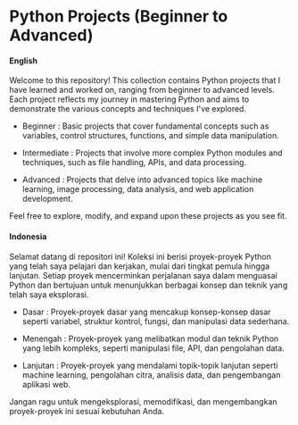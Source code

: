 # Python Projects (Beginner to Advanced)

#### English

Welcome to this repository! This collection contains Python projects that I have learned and worked on, ranging from beginner to advanced levels. Each project reflects my journey in mastering Python and aims to demonstrate the various concepts and techniques I've explored.

- Beginner : Basic projects that cover fundamental concepts such as variables, control structures, functions, and simple data manipulation.

- Intermediate : Projects that involve more complex Python modules and techniques, such as file handling, APIs, and data processing.

- Advanced : Projects that delve into advanced topics like machine learning, image processing, data analysis, and web application development.

Feel free to explore, modify, and expand upon these projects as you see fit.

#### Indonesia

Selamat datang di repositori ini! Koleksi ini berisi proyek-proyek Python yang telah saya pelajari dan kerjakan, mulai dari tingkat pemula hingga lanjutan. Setiap proyek mencerminkan perjalanan saya dalam menguasai Python dan bertujuan untuk menunjukkan berbagai konsep dan teknik yang telah saya eksplorasi.

- Dasar : Proyek-proyek dasar yang mencakup konsep-konsep dasar seperti variabel, struktur kontrol, fungsi, dan manipulasi data sederhana.

- Menengah : Proyek-proyek yang melibatkan modul dan teknik Python yang lebih kompleks, seperti manipulasi file, API, dan pengolahan data.

- Lanjutan : Proyek-proyek yang mendalami topik-topik lanjutan seperti machine learning, pengolahan citra, analisis data, dan pengembangan aplikasi web.

Jangan ragu untuk mengeksplorasi, memodifikasi, dan mengembangkan proyek-proyek ini sesuai kebutuhan Anda.
